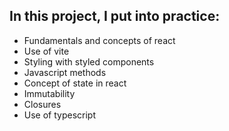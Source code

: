 ## In this project, I put into practice:

* Fundamentals and concepts of react
* Use of vite
* Styling with styled components
* Javascript methods
* Concept of state in react
* Immutability
* Closures
* Use of typescript

